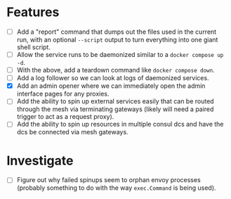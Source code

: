 # Features

- [ ] Add a "report" command that dumps out the files used in the current run, with an optional `--script` output to turn everything into one giant shell script.
- [ ] Allow the service runs to be daemonized similar to a `docker compose up -d`.
- [ ] With the above, add a teardown command like `docker compose down`.
- [ ] Add a log follower so we can look at logs of daemonized services.
- [x] Add an admin opener where we can immediately open the admin interface pages for any proxies.
- [ ] Add the ability to spin up external services easily that can be routed through the mesh via terminating gateways (likely will need a paired trigger to act as a request proxy).
- [ ] Add the ability to spin up resources in multiple consul dcs and have the dcs be connected via mesh gateways.

# Investigate

- [ ] Figure out why failed spinups seem to orphan envoy processes (probably something to do with the way `exec.Command` is being used).